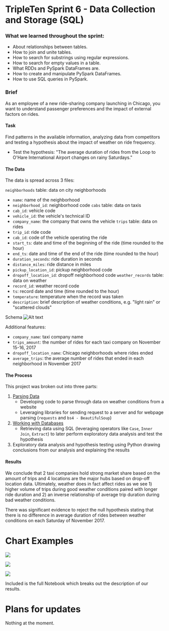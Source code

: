 # TripleTen Sprint 6 - Data Collection and Storage (SQL)

### What we learned throughout the sprint:

- About relationships between tables.
- How to join and unite tables.
- How to search for substrings using regular expressions.
- How to search for empty values in a table.
- What RDDs and PySpark DataFrames are.
- How to create and manipulate PySpark DataFrames.
- How to use SQL queries in PySpark.

### Brief

As an employee of a new ride-sharing company launching in Chicago, you want to understand passenger preferences and the impact of external factors on rides.

#### Task

Find patterns in the available information, analyzing data from competitors and testing a hypothesis about the impact of weather on ride frequency.

- Test the hypothesis: "The average duration of rides from the Loop to O'Hare International Airport changes on rainy Saturdays." 

#### The Data

The data is spread across 3 files:

`neighborhoods` table: data on city neighborhoods
- `name`: name of the neighborhood
- `neighborhood_id`: neighborhood code
`cabs` table: data on taxis
- `cab_id`: vehicle code
- `vehicle_id`: the vehicle's technical ID
- `company_name`: the company that owns the vehicle
`trips` table: data on rides
- `trip_id`: ride code
- `cab_id`: code of the vehicle operating the ride
- `start_ts`: date and time of the beginning of the ride (time rounded to the hour)
- `end_ts`: date and time of the end of the ride (time rounded to the hour)
- `duration_seconds`: ride duration in seconds
- `distance_miles`: ride distance in miles
- `pickup_location_id`: pickup neighborhood code
- `dropoff_location_id`: dropoff neighborhood code
`weather_records` table: data on weather
- `record_id`: weather record code
- `ts`: record date and time (time rounded to the hour)
- `temperature`: temperature when the record was taken
- `description`: brief description of weather conditions, e.g. "light rain" or "scattered clouds"

Schema
![Alt text](<Image (3).png>)

Additional features:
- `company_name`: taxi company name
- `trips_amount`: the number of rides for each taxi company on November 15-16, 2017
- `dropoff_location_name`: Chicago neighborhoods where rides ended
- `average_trips`: the average number of rides that ended in each neighborhood in November 2017

#### The Process

This project was broken out into three parts: 

1) [Parsing Data](https://github.com/mattamx/TripleTen_projects/blob/7189fe6b04a31b5ffd0aaf27e420c1bd802820c5/Sprint%206%20-%20Data%20Collection%20and%20Storage%20(SQL)/Parsing%20Data.md)
    - Developing code to parse through data on weather conditions from a website
    - Leveraging libraries for sending request to a server and for webpage parsing (`requests` and `bs4 - BeautifulSoup`)
2) [Working with Databases](https://github.com/mattamx/TripleTen_projects/blob/53ca403f2e8244b8ba72f6dcdabbdbe546d159f8/Sprint%206%20-%20Data%20Collection%20and%20Storage%20(SQL)/Working%20with%20Databases.md)
    - Retrieving data using SQL (leveraging operators like `Case`, `Inner Join`, `Extract`) to later perform exploratory data analysis and test the hypothesis
3) Exploratory data analysis and hypothesis testing using Python drawing conclusions from our analysis and explaining the results

#### Results

We conclude that 2 taxi companies hold strong market share based on the amount of trips and 4 locations are the major hubs based on drop-off location data. Ultimately, weather does in fact affect rides as we see 1) higher volume of trips during good weather conditions paired with longer ride duration and 2) an inverse relationship of average trip duration during bad weather conditions. 

There was significant evidence to reject the null hypothesis stating that there is no difference in average duration of rides between weather conditions on each Saturday of November 2017.

# Chart Examples

![](https://github.com/mattamx/TripleTen_projects/blob/9fb19f3da3e8c499b72d65f0fbba6efd833bc764/Sprint%206%20-%20Data%20Collection%20and%20Storage%20(SQL)/images/newplot.png)

![](https://github.com/mattamx/TripleTen_projects/blob/9fb19f3da3e8c499b72d65f0fbba6efd833bc764/Sprint%206%20-%20Data%20Collection%20and%20Storage%20(SQL)/images/newplot1.png)

![](https://github.com/mattamx/TripleTen_projects/blob/9fb19f3da3e8c499b72d65f0fbba6efd833bc764/Sprint%206%20-%20Data%20Collection%20and%20Storage%20(SQL)/images/newplot2.png)

Included is the full Notebook which breaks out the description of our results.

# Plans for updates

Nothing at the moment.
